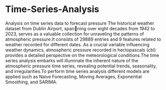 # Time-Series-Analysis
Analysis on time series data to forecast pressure 
The historical weather dataset from Dublin Airport, spanning over eight decades from 1942 to 2023, serves as a
valuable collection for unraveling the patterns of atmospheric
pressure.It consists of 29889 entries and 9 features related to
weather recorded for different dates. As a crucial variable influencing weather dynamics,
atmospheric pressure recorded in hectopascals (cbl) provides
a detailed perspective on the meteorological conditions.The
time series analysis embarks will illuminate the inherent nature
of the atmospheric pressure time series, revealing potential
trends, seasonality, and irregularities.To perform time series analysis different models are applied
such as Naive Forecasting, Moving Averages, Exponential
Smoothing, and SARIMA.
